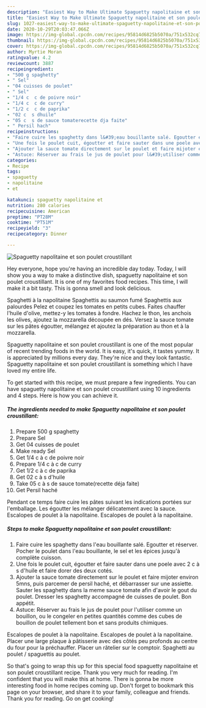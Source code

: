 ```yaml
---
description: "Easiest Way to Make Ultimate Spaguetty napolitaine et son poulet croustillant"
title: "Easiest Way to Make Ultimate Spaguetty napolitaine et son poulet croustillant"
slug: 1027-easiest-way-to-make-ultimate-spaguetty-napolitaine-et-son-poulet-croustillant
date: 2020-10-29T20:03:47.066Z
image: https://img-global.cpcdn.com/recipes/95814d6825b5070a/751x532cq70/spaguetty-napolitaine-et-son-poulet-croustillant-photo-principale-de-la-recette.jpg
thumbnail: https://img-global.cpcdn.com/recipes/95814d6825b5070a/751x532cq70/spaguetty-napolitaine-et-son-poulet-croustillant-photo-principale-de-la-recette.jpg
cover: https://img-global.cpcdn.com/recipes/95814d6825b5070a/751x532cq70/spaguetty-napolitaine-et-son-poulet-croustillant-photo-principale-de-la-recette.jpg
author: Myrtie Moran
ratingvalue: 4.2
reviewcount: 3887
recipeingredient:
- "500 g spaghetty"
- " Sel"
- "04 cuisses de poulet"
- " Sel"
- "1/4 c  c de poivre noir"
- "1/4 c  c de curry"
- "1/2 c  c de paprika"
- "02 c  s dhuile"
- "05 c  s de sauce tomaterecette dja faite"
- " Persil hach"
recipeinstructions:
- "Faire cuire les spaghetty dans l&#39;eau bouillante salé. Egoutter et réserver. Pocher le poulet dans l&#39;eau bouillante, le sel et les épices jusqu&#39;à complète cuisson."
- "Une fois le poulet cuit, égoutter et faire sauter dans une poele avec 2 c à s d&#39;huile et faire dorer des deux cotés."
- "Ajouter la sauce tomate directement sur le poulet et faire mijoter environ 5mns, puis parcemer de persil haché, et débarrasser sur une assiette. Sauter les spaghetty dans la meme sauce tomate afin d&#39;avoir le gout du poulet. Dresser les spaghetty accompagné de cuisses de poulet. Bon appétit."
- "Astuce: Réserver au frais le jus de poulet pour l&#39;utiliser comme un bouillon, ou le congeler en petites quantités comme des cubes de bouillon de poulet tellement bon et sans produits chimiques."
categories:
- Recipe
tags:
- spaguetty
- napolitaine
- et

katakunci: spaguetty napolitaine et 
nutrition: 280 calories
recipecuisine: American
preptime: "PT28M"
cooktime: "PT51M"
recipeyield: "3"
recipecategory: Dinner

---
```



![Spaguetty napolitaine et son poulet croustillant](https://img-global.cpcdn.com/recipes/95814d6825b5070a/751x532cq70/spaguetty-napolitaine-et-son-poulet-croustillant-photo-principale-de-la-recette.jpg)

Hey everyone, hope you're having an incredible day today. Today, I will show you a way to make a distinctive dish, spaguetty napolitaine et son poulet croustillant. It is one of my favorites food recipes. This time, I will make it a bit tasty. This is gonna smell and look delicious.

Spaghetti à la napolitaine Spaghettis au saumon fumé Spaghettis aux palourdes Pelez et coupez les tomates en petits cubes. Faites chauffer l&#39;huile d&#39;olive, mettez-y les tomates à fondre. Hachez le thon, les anchois les olives, ajoutez la mozzarella découpée en dés. Versez la sauce tomate sur les pâtes égoutter, mélangez et ajoutez la préparation au thon et à la mozzarella.

Spaguetty napolitaine et son poulet croustillant is one of the most popular of recent trending foods in the world. It is easy, it's quick, it tastes yummy. It is appreciated by millions every day. They're nice and they look fantastic. Spaguetty napolitaine et son poulet croustillant is something which I have loved my entire life.


To get started with this recipe, we must prepare a few ingredients. You can have spaguetty napolitaine et son poulet croustillant using 10 ingredients and 4 steps. Here is how you can achieve it.

<!--inarticleads1-->

##### The ingredients needed to make Spaguetty napolitaine et son poulet croustillant:

1. Prepare 500 g spaghetty
1. Prepare  Sel
1. Get 04 cuisses de poulet
1. Make ready  Sel
1. Get 1/4 c à c de poivre noir
1. Prepare 1/4 c à c de curry
1. Get 1/2 c à c de paprika
1. Get 02 c à s d&#39;huile
1. Take 05 c à s de sauce tomate(recette déja faite)
1. Get  Persil haché


Pendant ce temps faire cuire les pâtes suivant les indications portées sur l&#39;emballage. Les égoutter les mélanger délicatement avec la sauce. Escalopes de poulet à la napolitaine. Escalopes de poulet à la napolitaine. 

<!--inarticleads2-->

##### Steps to make Spaguetty napolitaine et son poulet croustillant:

1. Faire cuire les spaghetty dans l&#39;eau bouillante salé. Egoutter et réserver. Pocher le poulet dans l&#39;eau bouillante, le sel et les épices jusqu&#39;à complète cuisson.
1. Une fois le poulet cuit, égoutter et faire sauter dans une poele avec 2 c à s d&#39;huile et faire dorer des deux cotés.
1. Ajouter la sauce tomate directement sur le poulet et faire mijoter environ 5mns, puis parcemer de persil haché, et débarrasser sur une assiette. Sauter les spaghetty dans la meme sauce tomate afin d&#39;avoir le gout du poulet. Dresser les spaghetty accompagné de cuisses de poulet. Bon appétit.
1. Astuce: Réserver au frais le jus de poulet pour l&#39;utiliser comme un bouillon, ou le congeler en petites quantités comme des cubes de bouillon de poulet tellement bon et sans produits chimiques.


Escalopes de poulet à la napolitaine. Escalopes de poulet à la napolitaine. Placer une large plaque à pâtisserie avec des côtés peu profonds au centre du four pour la préchauffer. Placer un râtelier sur le comptoir. Spaghetti au poulet / spaguettis au poulet. 

So that's going to wrap this up for this special food spaguetty napolitaine et son poulet croustillant recipe. Thank you very much for reading. I'm confident that you will make this at home. There is gonna be more interesting food in home recipes coming up. Don't forget to bookmark this page on your browser, and share it to your family, colleague and friends. Thank you for reading. Go on get cooking!

